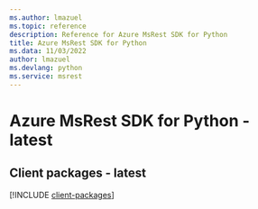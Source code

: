 ```yaml
---
ms.author: lmazuel
ms.topic: reference
description: Reference for Azure MsRest SDK for Python
title: Azure MsRest SDK for Python
ms.data: 11/03/2022
author: lmazuel
ms.devlang: python
ms.service: msrest
---
```

# Azure MsRest SDK for Python - latest

## Client packages - latest
[!INCLUDE [client-packages](msrest-client-index.md)]